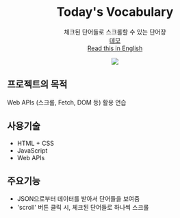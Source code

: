 <div align="center">

<h1>Today's Vocabulary</h1>

<p>체크된 단어들로 스크롤할 수 있는 단어장<br>
<a href="https://hnjilee.github.io/vocabulary/">데모</a><br>
<a href="https://github.com/hnjilee/vocabulary/">Read this in English</a></p>

<img src="https://user-images.githubusercontent.com/104768346/180123355-e6af4a66-597a-42ec-93a2-c333f21aa0c6.gif">

</div>

## 프로젝트의 목적

Web APIs (스크롤, Fetch, DOM 등) 활용 연습

## 사용기술

- HTML + CSS
- JavaScript
- Web APIs

## 주요기능

- JSON으로부터 데이터를 받아서 단어들을 보여줌
- 'scroll' 버튼 클릭 시, 체크된 단어들로 하나씩 스크롤
